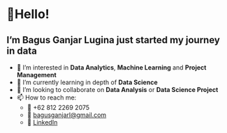 # 👋**Hello!**
## I’m **Bagus Ganjar Lugina** just started my journey in data
- 👀 I’m interested in **Data Analytics**, **Machine Learning** and **Project Management**
- 🌱 I’m currently learning in depth of **Data Science**
- 💞️ I’m looking to collaborate on **Data Analysis** or **Data Science Project**
- 📫 How to reach me:
  - :iphone: +62 812 2269 2075 
  - :email: bagusganjarl@gmail.com
  - :link: [LinkedIn](http://www.linkedin.com/in/bagusganjar)

<!---
bagusganjarl/bagusganjarl is a ✨ special ✨ repository because its `README.md` (this file) appears on your GitHub profile.
You can click the Preview link to take a look at your changes.
--->
